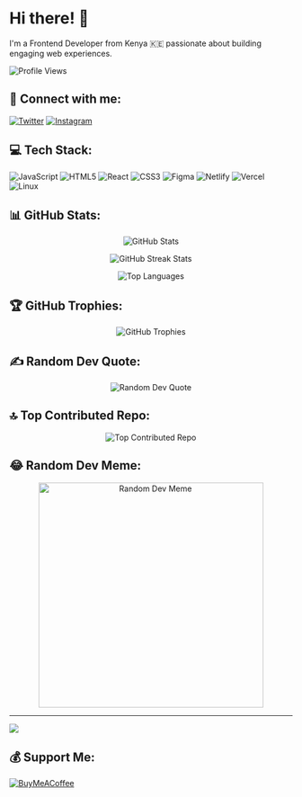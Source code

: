 # Hi there! 👋

I'm a Frontend Developer from Kenya 🇰🇪 passionate about building engaging web experiences.

![Profile Views](https://komarev.com/ghpvc/?username=abvss13&label=Profile%20views&color=0e75b6&style=flat)

## 📱 Connect with me:

[![Twitter](https://img.shields.io/twitter/follow/Abvss_1300?logo=twitter&style=for-the-badge)](https://twitter.com/Abvss_1300)
[![Instagram](https://img.shields.io/badge/Instagram-%23E4405F.svg?logo=Instagram&logoColor=white&style=for-the-badge)](https://instagram.com/__.abvss_.1300)

## 💻 Tech Stack:

![JavaScript](https://img.shields.io/badge/javascript-%23323330.svg?style=for-the-badge&logo=javascript&logoColor=%23F7DF1E)
![HTML5](https://img.shields.io/badge/html5-%23E34F26.svg?style=for-the-badge&logo=html5&logoColor=white)
![React](https://img.shields.io/badge/react-%2320232a.svg?style=for-the-badge&logo=react&logoColor=%2361DAFB)
![CSS3](https://img.shields.io/badge/css3-%231572B6.svg?style=for-the-badge&logo=css3&logoColor=white)
![Figma](https://img.shields.io/badge/figma-%23F24E1E.svg?style=for-the-badge&logo=figma&logoColor=white)
![Netlify](https://img.shields.io/badge/netlify-%23000000.svg?style=for-the-badge&logo=netlify&logoColor=#00C7B7)
![Vercel](https://img.shields.io/badge/vercel-%23000000.svg?style=for-the-badge&logo=vercel&logoColor=white)
![Linux](https://img.shields.io/badge/Linux-FCC624?style=for-the-badge&logo=linux&logoColor=black)

## 📊 GitHub Stats:

<p align="center">
  <img src="https://github-readme-stats.vercel.app/api?username=abvss13&theme=dark&hide_border=false&include_all_commits=true&count_private=true" alt="GitHub Stats" />
</p>

<p align="center">
  <img src="https://github-readme-streak-stats.herokuapp.com/?user=abvss13&theme=dark&hide_border=false" alt="GitHub Streak Stats" />
</p>

<p align="center">
  <img src="https://github-readme-stats.vercel.app/api/top-langs/?username=abvss13&theme=dark&hide_border=false&include_all_commits=true&count_private=true&layout=compact" alt="Top Languages" />
</p>

## 🏆 GitHub Trophies:

<p align="center">
  <img src="https://github-profile-trophy.vercel.app/?username=abvss13&theme=darkhub&no-frame=false&no-bg=true&margin-w=4" alt="GitHub Trophies" />
</p>

## ✍️ Random Dev Quote:

<p align="center">
  <img src="https://quotes-github-readme.vercel.app/api?type=vertical&theme=radical" alt="Random Dev Quote" />
</p>

## 🔝 Top Contributed Repo:

<p align="center">
  <img src="https://github-contributor-stats.vercel.app/api?username=abvss13&limit=5&theme=dark&combine_all_yearly_contributions=true" alt="Top Contributed Repo" />
</p>

## 😂 Random Dev Meme:

<p align="center">
  <img src="https://randommeme-five.vercel.app/" alt="Random Dev Meme" style="height: 400px;" />
</p>

---

[![](https://visitcount.itsvg.in/api?id=abvss13&icon=0&color=0)](https://visitcount.itsvg.in)

## 💰 Support Me:

[![BuyMeACoffee](https://img.shields.io/badge/Buy%20Me%20a%20Coffee-ffdd00?style=for-the-badge&logo=buy-me-a-coffee&logoColor=black)](https://buymeacoffee.com/Abvss_1300)

<!-- Proudly created with GPRM (https://gprm.itsvg.in) -->

